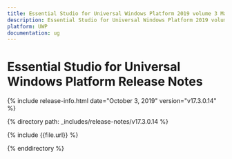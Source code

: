 ```yaml
---
title: Essential Studio for Universal Windows Platform 2019 volume 3 Main Release Release Notes  
description: Essential Studio for Universal Windows Platform 2019 volume 3 Main Release Release Notes  
platform: UWP
documentation: ug
---
```


# Essential Studio for Universal Windows Platform  Release Notes  

{% include release-info.html date="October 3, 2019"  version="v17.3.0.14" %} 


{% directory path: _includes/release-notes/v17.3.0.14 %}

{% include {{file.url}} %}

{% enddirectory %}